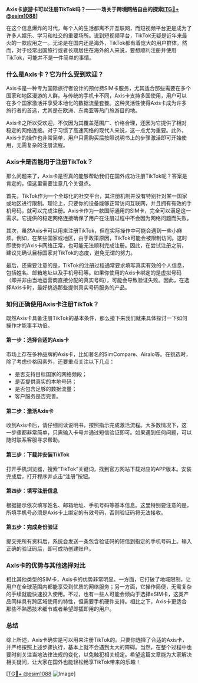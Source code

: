 **Axis卡旅游卡可以注册TikTok吗？——一场关于跨境网络自由的探索[[TG💪+ @esim1088](https://t.me/s/esim1088)]**

在这个信息爆炸的时代，每个人的生活都离不开互联网，而短视频平台更是成为了许多人娱乐、学习和社交的重要场所。说到短视频平台，TikTok无疑是近年来最火的一款应用之一。无论是在国内还是海外，TikTok都有着庞大的用户群体。然而，对于经常出国旅行或者长期居住在海外的人来说，要想顺利注册并使用TikTok，可能并不是一件简单的事情。

### **什么是Axis卡？它为什么受到欢迎？**

Axis卡是一种专为国际旅行者设计的预付费SIM卡服务，尤其适合那些需要在多个国家和地区漫游的人群。与传统的手机卡不同，Axis卡支持多国使用，用户可以在多个国家激活并享受本地化的数据流量套餐。这种灵活性使得Axis卡成为许多旅行者的首选，尤其是在欧洲、东南亚等热门旅游目的地。

Axis卡之所以受欢迎，不仅因为其覆盖范围广、价格合理，还因为它提供了相对稳定的网络连接。对于习惯了高速网络的现代人来说，这一点尤为重要。此外，Axis卡的操作也非常简单，用户只需购买后按照说明书上的步骤激活即可开始使用，无需复杂的注册流程。

### **Axis卡是否能用于注册TikTok？**

那么问题来了，Axis卡是否真的能够帮助我们在国外成功注册TikTok呢？答案是肯定的，但这里需要注意几个关键点。

首先，TikTok作为一个全球化的社交平台，其注册机制并没有特别针对某一国家或地区进行限制。理论上，只要你的设备能够正常访问互联网，并且拥有有效的手机号码，就可以完成注册。Axis卡作为一款国际通用的SIM卡，完全可以满足这一需求。它提供的稳定网络连接确保了用户在注册过程中不会因为网络问题而失败。

其次，虽然Axis卡可以用来注册TikTok，但在实际操作中可能会遇到一些小麻烦。例如，在某些国家或地区，由于政策原因，TikTok可能会被限制访问。这时即使你的Axis卡网络正常，也可能无法顺利完成注册。因此，在尝试注册之前，建议先确认目标国家对TikTok的态度，避免无谓的努力。

最后，还需要注意的是，TikTok的注册过程通常要求填写真实有效的个人信息，包括姓名、邮箱地址以及手机号码等。如果你使用的Axis卡绑定的是虚拟号码（即并非由当地运营商直接分配的真实号码），可能会导致验证失败。因此，在选择Axis卡时，最好挑选那些提供真实号码服务的产品。

### **如何正确使用Axis卡注册TikTok？**

既然Axis卡具备注册TikTok的基本条件，那么接下来我们就来具体探讨一下如何操作才能事半功倍。

#### **第一步：选择合适的Axis卡**
市场上存在多种品牌的Axis卡，比如著名的SimCompare、Airalo等。在挑选时，除了考虑价格因素外，还要重点关注以下几点：
- 是否支持目标国家的网络频段；
- 是否提供真实的本地号码；
- 是否包含足够的数据流量；
- 客户服务是否完善。

#### **第二步：激活Axis卡**
收到Axis卡后，请仔细阅读说明书，按照指示完成激活流程。大多数情况下，这一步骤都非常简单，只需输入卡号并通过短信验证即可。如果遇到任何问题，可以随时联系客服寻求帮助。

#### **第三步：下载并安装TikTok**
打开手机浏览器，搜索“TikTok”关键词，找到官方网站下载对应的APP版本。安装完成后，打开程序并点击“注册”按钮。

#### **第四步：填写注册信息**
根据提示依次填写姓名、邮箱地址、手机号码等基本信息。这里特别要注意的是，所填手机号必须是Axis卡上绑定的有效号码，否则验证码将无法接收。

#### **第五步：完成身份验证**
提交完所有资料后，系统会发送一条包含验证码的短信到指定的手机号码上。输入正确的验证码后，即可成功创建账户。

### **Axis卡的优势与其他选择对比**

相比其他类型的SIM卡，Axis卡的优势非常明显。一方面，它打破了地域限制，让用户在全球范围内都能享受到优质的网络服务；另一方面，它操作简便，无需复杂的手续就能快速投入使用。不过，也有一些人可能会倾向于选择eSIM卡，这类产品同样具有跨区域使用的特性，但需要手机硬件支持。相比之下，Axis卡更适合那些不熟悉技术细节或者希望即插即用的用户。

### **总结**

综上所述，Axis卡确实是可以用来注册TikTok的。只要你选择了合适的Axis卡，并严格按照上述步骤执行，基本上就不会遇到太大的障碍。当然，在整个过程中也要时刻关注当地法律法规的变化，以免触犯相关规定。希望这篇文章能为大家解决相关疑问，让大家在国外也能轻松畅享TikTok带来的乐趣！

[[TG💪+ @esim1088](https://t.me/s/esim1088) ![Image](https://i.postimg.cc/4NQfJmqS/Snipaste-2025-05-13-00-14-12.png)]